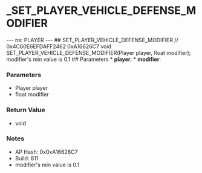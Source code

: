 # _SET_PLAYER_VEHICLE_DEFENSE_MODIFIER

--- ns: PLAYER --- ## SET_PLAYER_VEHICLE_DEFENSE_MODIFIER  // 0x4C60E6EFDAFF2462 0xA16626C7 void SET_PLAYER_VEHICLE_DEFENSE_MODIFIER(Player player, float modifier);  modifier's min value is 0.1  ## Parameters * **player**: * **modifier**:

### Parameters
* Player player
* float modifier

### Return Value
* void

### Notes
* AP Hash: 0x0xA16626C7
* Build: 811
* modifier's min value is 0.1

